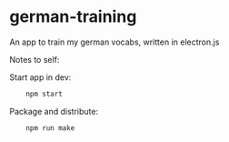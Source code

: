 # german-training
An app to train my german vocabs, written in electron.js

Notes to self:

Start app in dev:
```bash 
    npm start
```
Package and distribute:
```bash 
    npm run make
```
